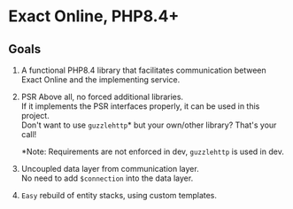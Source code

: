 # Exact Online, PHP8.4+


## Goals

1) A functional PHP8.4 library that facilitates communication between Exact Online and the implementing service.
2) PSR Above all, no forced additional libraries.  
   If it implements the PSR interfaces properly, it can be used in this project.  
   Don't want to use `guzzlehttp`* but your own/other library? That's your call!  
     
   *Note: Requirements are not enforced in dev, `guzzlehttp` is used in dev.
3) Uncoupled data layer from communication layer.  
   No need to add `$connection` into the data layer.
4) `Easy` rebuild of entity stacks, using custom templates.  